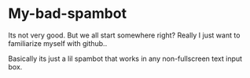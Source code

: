 # My-bad-spambot
Its not very good. But we all start somewhere right? Really I just want to familiarize myself with github..

Basically its just a lil spambot that works in any non-fullscreen text input box. 
